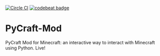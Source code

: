 [![Circle CI](https://circleci.com/gh/ngcm/PyCraft-Mod.svg?style=shield&circle-token=:circle-token)](https://circleci.com/gh/fangohr/oommf-python) [![codebeat badge](https://codebeat.co/badges/334becab-8080-48b0-93a8-d050d850f73a)](https://codebeat.co/projects/github-com-ngcm-pycraft-mod)

# PyCraft-Mod

[logo]: http://www.southampton.ac.uk/~apd1g15/media/computer_inventory_cropped.png "PyCraft logo"

PyCraft Mod for Minecraft: an interactive way to interact with Minecraft using Python. Live!
